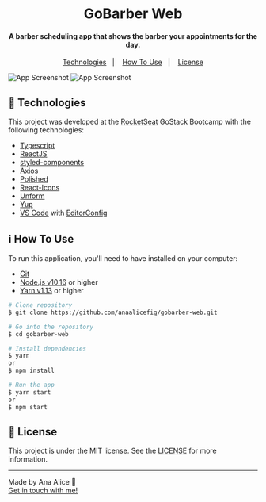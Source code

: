 <h1 align="center">
    GoBarber Web
</h1>

<h4 align="center">
  A barber scheduling app that shows the barber your appointments for the day.
</h4>
<p align="center">
  <a href="#rocket-technologies">Technologies</a>&nbsp;&nbsp;&nbsp;|&nbsp;&nbsp;&nbsp;
  <a href="#information_source-how-to-use">How To Use</a>&nbsp;&nbsp;&nbsp;|&nbsp;&nbsp;&nbsp;
  <a href="#memo-license">License</a>
</p>

![App Screenshot](https://res.cloudinary.com/derjpiaah/image/upload/v1589923712/gobarber-login_bnb0vb.png)
![App Screenshot](https://res.cloudinary.com/derjpiaah/image/upload/v1589924190/gobarber-signup_zwmelk.png)
## :rocket: Technologies

This project was developed at the [RocketSeat](https://rocketseat.com.br/bootcamp) GoStack Bootcamp with the following technologies:

-  [Typescript](https://www.typescriptlang.org/)
-  [ReactJS](https://reactjs.org/)
-  [styled-components](https://www.styled-components.com/)
-  [Axios](https://github.com/axios/axios)
-  [Polished](https://polished.js.org/)
-  [React-Icons](http://react-icons.github.io/react-icons/)
-  [Unform](https://github.com/Rocketseat/unform)
-  [Yup](https://www.npmjs.com/package/yup)
-  [VS Code][vc] with [EditorConfig][vceditconfig]

## :information_source: How To Use

To run this application, you'll need to have installed on your computer:
  - [Git](https://git-scm.com)
  - [Node.js v10.16][nodejs] or higher
  - [Yarn v1.13][yarn] or higher

```bash
# Clone repository
$ git clone https://github.com/anaalicefig/gobarber-web.git

# Go into the repository
$ cd gobarber-web

# Install dependencies
$ yarn
or
$ npm install

# Run the app
$ yarn start
or
$ npm start
```

## :memo: License
This project is under the MIT license. See the [LICENSE](https://github.com/lukemorales/gobarber-api/blob/master/LICENSE) for more information.

---

Made by Ana Alice :wave:
<br>
[Get in touch with me!](https://www.linkedin.com/in/ana-alice-figueiredo/)

[nodejs]: https://nodejs.org/
[yarn]: https://yarnpkg.com/
[vc]: https://code.visualstudio.com/
[vceditconfig]: https://marketplace.visualstudio.com/items?itemName=EditorConfig.EditorConfig
